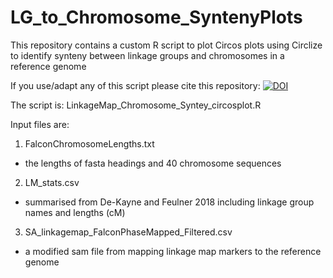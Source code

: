 # LG_to_Chromosome_SyntenyPlots
This repository contains a custom R script to plot Circos plots using Circlize to identify synteny between linkage groups and chromosomes in a reference genome

If you use/adapt any of this script please cite this repository: 
[![DOI](https://zenodo.org/badge/178862184.svg)](https://zenodo.org/badge/latestdoi/178862184)

The script is: LinkageMap_Chromosome_Syntey_circosplot.R

Input files are:
1. FalconChromosomeLengths.txt
- the lengths of fasta headings and 40 chromosome sequences

2. LM_stats.csv
- summarised from De-Kayne and Feulner 2018 including linkage group names and lengths (cM)

3. SA_linkagemap_FalconPhaseMapped_Filtered.csv
- a modified sam file from mapping linkage map markers to the reference genome
